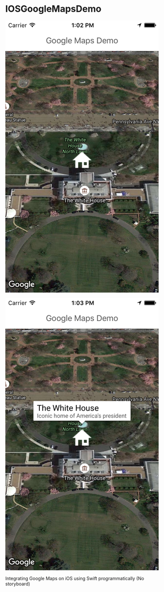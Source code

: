 # IOSGoogleMapsDemo

![IOSGoogleMapsDemo](https://raw.githubusercontent.com/CharlesAE/IOSGoogleMapsDemo/master/locationscreen.png "Map with custom marker")

![IOSGoogleMapsDemo](https://raw.githubusercontent.com/CharlesAE/IOSGoogleMapsDemo/master/locationscreen2.png "Custom marker with title")



Integrating Google Maps on iOS using Swift programmatically (No storyboard)
